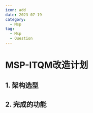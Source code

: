 ```yaml
---
icon: add
date: 2023-07-19
category:
  - Msp
tag:
  - Msp
  - Question
---
```


# MSP-ITQM改造计划

## 1. 架构选型

## 2. 完成的功能
